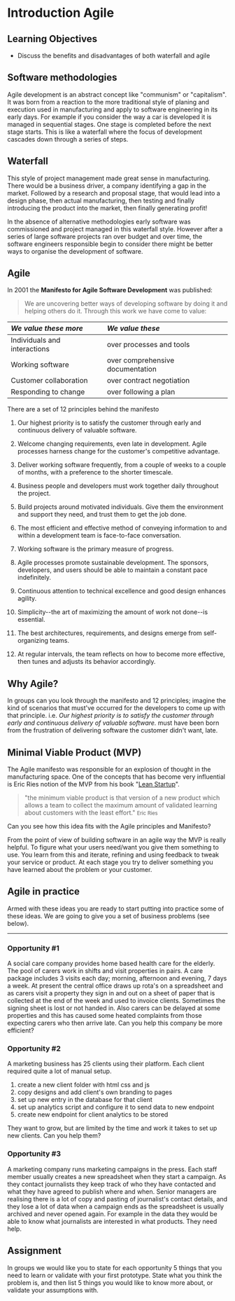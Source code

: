 # Introduction Agile

## Learning Objectives

* Discuss the benefits and disadvantages of both waterfall and agile

## Software methodologies

Agile development is an abstract concept like "communism" or "capitalism". It was born from a reaction to the more traditional style of planing and execution used in manufacturing and apply to software engineering in its early days. For example if you consider the way a car is developed it is managed in sequential stages. One stage is completed before the next stage starts. This is like a waterfall where the focus of development cascades down through a series of steps.

## Waterfall

This style of project management made great sense in manufacturing. There would be a business driver, a company identifying a gap in the market. Followed by a research and proposal stage, that would lead into a design phase, then actual manufacturing, then testing and finally introducing the product into the market, then finally generating profit!

In the absence of alternative methodologies early software was commissioned and project managed in this waterfall style. However after a series of large software projects ran over budget and over time, the software engineers responsible begin to consider there might be better ways to organise the development of software.

## Agile

In 2001 the __Manifesto for Agile Software Development__ was published:

> We are uncovering better ways of developing
> software by doing it and helping others do it.
> Through this work we have come to value:

|_We value these more_|_We value these_|
|:--------------------------|:-----------------------|
|Individuals and interactions|over processes and tools|
|Working software|over comprehensive documentation|
|Customer collaboration|over contract negotiation|
|Responding to change|over following a plan|

There are a set of 12 principles behind the manifesto

1. Our highest priority is to satisfy the customer through early and continuous delivery of valuable software.

1. Welcome changing requirements, even late in development. Agile processes harness change for the customer's competitive advantage.

1. Deliver working software frequently, from a couple of weeks to a couple of months, with a preference to the shorter timescale.

1. Business people and developers must work together daily throughout the project.

1. Build projects around motivated individuals. Give them the environment and support they need, and trust them to get the job done.

1. The most efficient and effective method of conveying information to and within a development team is face-to-face conversation.

1. Working software is the primary measure of progress.

1. Agile processes promote sustainable development. The sponsors, developers, and users should be able to maintain a constant pace indefinitely.

1. Continuous attention to technical excellence and good design enhances agility.

1. Simplicity--the art of maximizing the amount of work not done--is essential.

1. The best architectures, requirements, and designs emerge from self-organizing teams.

1. At regular intervals, the team reflects on how to become more effective, then tunes and adjusts its behavior accordingly.

## Why Agile?

In groups can you look through the manifesto and 12 principles; imagine the kind of scenarios that must've occurred for the developers to come up with that principle. i.e. _Our highest priority is to satisfy the customer through early and continuous delivery of valuable software._ must have been born from the frustration of delivering software the customer didn't want, late.

## Minimal Viable Product (MVP)

The Agile manifesto was responsible for an explosion of thought in the manufacturing space. One of the concepts that has become very influential is Eric Ries notion of the MVP from his book "[Lean Startup](https://www.amazon.co.uk/Lean-Startup-Entrepreneurs-Continuous-Innovation/dp/B005MR4NCC/ref=sr_1_1?dchild=1&keywords=lean+startup&qid=1624367620&sr=8-1)".

> "the minimum viable product is that version of a new product which allows a team to collect the maximum amount of validated learning about customers with the least effort."
<small>Eric Ries</small>

Can you see how this idea fits with the Agile principles and Manifesto?

From the point of view of building software in an agile way the MVP is really helpful. To figure what your users need/want you give them something to use. You learn from this and iterate, refining and using feedback to tweak your service or product. At each stage you try to deliver something you have learned about the problem or your customer.

## Agile in practice

Armed with these ideas you are ready to start putting into practice some of these ideas. We are going to give you a set of business problems (see below).

----

### Opportunity #1

A social care company provides home based health care for the elderly. The pool of carers work in shifts and visit properties in pairs. A care package includes 3 visits each day; morning, afternoon and evening, 7 days a week. At present the central office draws up rota's on a spreadsheet and as carers visit a property they sign in and out on a sheet of paper that is collected at the end of the week and used to invoice clients. Sometimes the signing sheet is lost or not handed in. Also carers can be delayed at some properties and this has caused some heated complaints from those expecting carers who then arrive late. Can you help this company be more efficient?

### Opportunity #2

A marketing business has 25 clients using their platform. Each client required quite a lot of manual setup. 

1. create a new client folder with html css and js
1. copy designs and add client's own branding to pages
1. set up new entry in the database for that client
1. set up analytics script and configure it to send data to new endpoint
1. create new endpoint for client analytics to be stored

They want to grow, but are limited by the time and work it takes to set up new clients. Can you help them?

### Opportunity #3

A marketing company runs marketing campaigns in the press. Each staff member usually creates a new spreadsheet when they start a campaign. As they contact journalists they keep track of who they have contacted and what they have agreed to publish where and when. Senior managers are realising there is a lot of copy and pasting of journalist's contact details, and they lose a lot of data when a campaign ends as the spreadsheet is usually archived and never opened again. For example in the data they would be able to know what journalists are interested in what products. They need help.

## Assignment

In groups we would like you to state for each opportunity 5 things that you need to learn or validate with your first prototype. State what you think the problem is, and then list 5 things you would like to know more about, or validate your assumptions with.